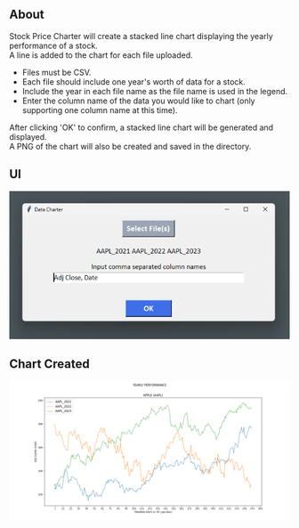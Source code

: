 ## About
Stock Price Charter will create a stacked line chart displaying the yearly performance of a stock.<br>
A line is added to the chart for each file uploaded.
- Files must be CSV.
- Each file should include one year's worth of data for a stock.
- Include the year in each file name as the file name is used in the legend.
- Enter the column name of the data you would like to chart (only supporting one column name at this time).

After clicking 'OK' to confirm, a stacked line chart will be generated and displayed.<br>
A PNG of the chart will also be created and saved in the directory.

## UI
![Screenshot of app UI](https://github.com/BurakAy/Stock-Price-Charter/blob/main/UI_Screenshot.png)

## Chart Created
![Auto generated PNG of chart](https://github.com/BurakAy/Stock-Price-Charter/blob/main/Data_Graph.png)
